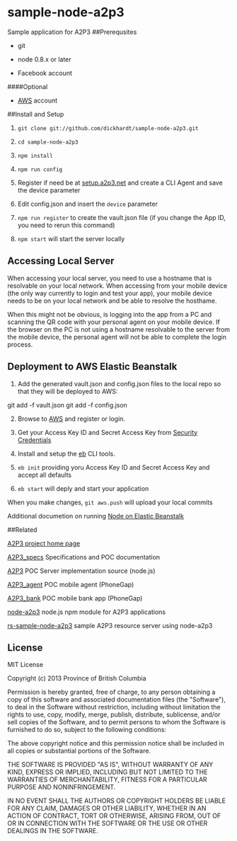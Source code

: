 sample-node-a2p3
================

Sample application for A2P3
##Prerequsites
- git

- node 0.8.x or later

- Facebook account

####Optional
- [AWS](http://aws.amazon.com) account

##Install and Setup
1) `git clone git://github.com/dickhardt/sample-node-a2p3.git`

2) `cd sample-node-a2p3`

3) `npm install`

4) `npm run config`

5) Register if need be at [setup.a2p3.net](http://setup.a2p3.net) and create a CLI Agent and save the device parameter

6) Edit config.json and insert the `device` parameter

7) `npm run register` to create the vault.json file (if you change the App ID, you need to rerun this command)

8) `npm start` will start the server locally

## Accessing Local Server

When accessing your local server, you need to use a hostname that is resolvable on your local network. When accessing from your mobile device (the only way currently to login and test your app), your mobile device needs to be on your local network and be able to resolve the hosthame.

When this might not be obvious, is logging into the app from a PC and scanning the QR code with your personal agent on your mobile device. If the browser on the PC is not using a hostname resolvable to the server from the mobile device, the personal agent will not be able to complete the login process.

## Deployment to AWS Elastic Beanstalk

1) Add the generated vault.json and config.json files to the local repo so that they will be deployed to AWS:

  git add -f vault.json
  git add -f config.json

2) Browse to [AWS](http://aws.amazon.com) and register or login.

3) Get your Access Key ID and Secret Access Key from [Security Credentials](https://portal.aws.amazon.com/gp/aws/securityCredentials)

4) Install and setup the [eb](http://docs.aws.amazon.com/elasticbeanstalk/latest/dg/usingCLI.html) CLI tools.

5) `eb init` providing yoru Access Key ID and Secret Access Key and accept all defaults

6) `eb start` will deply and start your application

When you make changes, `git aws.push` will upload your local commits

Additional documetion on running [Node on Elastic Beanstalk](http://docs.aws.amazon.com/elasticbeanstalk/latest/dg/create_deploy_nodejs.html)

##Related

[A2P3 project home page](http://www.a2p3.net)

[A2P3_specs](https://github.com/dickhardt/A2P3_specs) Specifications and POC documentation

[A2P3](https://github.com/dickhardt/A2P3) POC Server implementation source (node.js)

[A2P3_agent](https://github.com/dickhardt/A2P3_agent) POC mobile agent (PhoneGap)

[A2P3_bank](https://github.com/dickhardt/A2P3_bank) POC mobile bank app (PhoneGap)

[node-a2p3](https://github.com/dickhardt/node-a2p3) node.js npm module for A2P3 applications

[rs-sample-node-a2p3](https://github.com/dickhardt/rs-sample-node-a2p3) sample A2P3 resource server using node-a2p3

## License
MIT License

Copyright (c) 2013 Province of British Columbia

Permission is hereby granted, free of charge, to any person obtaining a copy of this software and associated documentation files (the "Software"), to deal in the Software without restriction, including without limitation the rights to use, copy, modify, merge, publish, distribute, sublicense, and/or sell copies of the Software, and to permit persons to whom the Software is furnished to do so, subject to the following conditions:

The above copyright notice and this permission notice shall be included in all copies or substantial portions of the Software.

THE SOFTWARE IS PROVIDED "AS IS", WITHOUT WARRANTY OF ANY KIND, EXPRESS OR IMPLIED, INCLUDING BUT NOT LIMITED TO THE WARRANTIES OF MERCHANTABILITY, FITNESS FOR A PARTICULAR PURPOSE AND NONINFRINGEMENT.

IN NO EVENT SHALL THE AUTHORS OR COPYRIGHT HOLDERS BE LIABLE FOR ANY CLAIM, DAMAGES OR OTHER LIABILITY, WHETHER IN AN ACTION OF CONTRACT, TORT OR OTHERWISE, ARISING FROM, OUT OF OR IN CONNECTION WITH THE SOFTWARE OR THE USE OR OTHER DEALINGS IN THE SOFTWARE.

